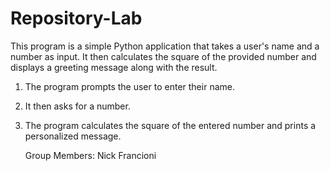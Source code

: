 # Repository-Lab
This program is a simple Python application that takes a user's name and a number as input. It then calculates the square of the provided number and displays a greeting message along with the result.
1. The program prompts the user to enter their name.
2. It then asks for a number.
3. The program calculates the square of the entered number and prints a personalized message.

   Group Members:
   Nick Francioni
